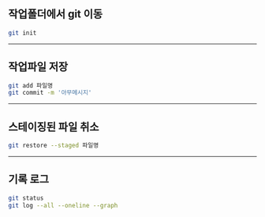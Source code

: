 ## 작업폴더에서 git 이동

```bash
git init
```
---

## 작업파일 저장

```bash
git add 파일명
git commit -m '아무메시지'
```
---
## 스테이징된 파일 취소
```bash
git restore --staged 파일명
```
---
## 기록 로그
```bash
git status
git log --all --oneline --graph
```


